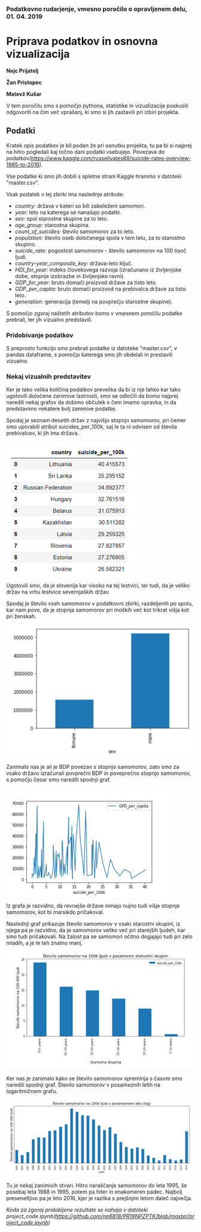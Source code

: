 ### Podatkovno rudarjenje, vmesno poročilo o opravljenem delu, 01. 04. 2019

# Priprava podatkov in osnovna vizualizacija

**Nejc Prijatelj**

**Žan Pristopec**

**Matevž Kušar**

V tem poročilu smo s pomočjo pythona, statistike in vizualizacije poskusili odgovoriti na čim več vprašanj, ki smo si jih zastavili pri izbiri projekta.

## Podatki

Kratek opis podatkov je bil podan že pri osnutku projekta, tu pa bi si najprej na hitro pogledali kaj točno dani podatki vsebujejo. Povezava do podatkov(https://www.kaggle.com/russellyates88/suicide-rates-overview-1985-to-2016).

Vse podatke ki smo jih dobili s spletne strani Kaggle hranimo v datoteki "master.csv".

Vsak podatek v tej zbirki ima naslednje atribute:
* *country:* država v kateri so bili zabeleženi samomori.
* *year:* leto na katerega se nanašajo podatki.
* *sex:* spol starostne skupine za to leto.
* *age_group:* starostna skupina.
* *count_of_suicides:* število samomorov za to leto.
* *population:* število oseb določenega spola v tem letu, za to starostno skupino.
* *suicide_rate:* pogostost samomorov - število samomorov na 100 tisoč ljudi.
* *country-year_composite_key:* država-leto ključ.
* *HDI_for_year:* indeks človekovega razvoja (izračunano iz življenjske dobe, stopnje izobrazbe in življenjske ravni).
* *GDP_for_year:* bruto domači proizvod države za tisto leto.
* *GDP_per_capita:* bruto domači proizvod na prebivalca države za tisto leto.
* *generation:* generacija (temelji na povprečju starostne skupine).

S pomočjo zgoraj naštetih atributov bomo v vmesnem poročilu podatke prebrali, ter jih vizualno predstavili.

### Pridobivanje podatkov

S preprosto funkcijo smo prebrali podatke iz datoteke "master.csv", v pandas dataframe, s pomočjo katerega smo jih obdelali in prestavili vizualno.

### Nekaj vizualnih predstavitev

Ker je tako velika količina podatkov prevelika da bi iz nje lahko kar tako ugotovili določene zanimive lastnosti, smo se odločili da bomo najprej naredili nekaj grafov da dobimo občutek s čem imamo opravka, in da predstavimo nekatere bolj zanimive podatke.

Spodaj je seznam desetih držav z najvišjo stopnjo samomorov, pri čemer smo uporabili atribut suicides_per_100k, saj le ta ni odvisen od števila prebivalcev, ki jih ima država. 

![Alt text](images/seznam.png?raw=true "Države z največ samomori")


Ugotovili smo, da je slovenija kar visoko na tej lestvici, ter tudi, da je veliko držav na vrhu lestvice severnjaških držav.

Spodaj je število vseh samomorov v podatkovni zbirki, razdeljenih po spolu, kar nam pove, da je stopnja samomorov pri moških več kot trikrat višja kot pri ženskah.

![Alt text](images/sex_difference.png?raw=true "Razlika med spoloma")


Zanimalo nas je ali je BDP povezan s stopnjo samomorov, zato smo za vsako državo izračunali povprečni BDP in poveprečno stopnjo samomorov, s pomočjo česar smo naredili spodnji graf. 

![Alt text](images/GPD_and_suicide_rate.png?raw=true "BDP in samomori")


Iz grafa je razvidno, da revnejše države nimajo nujno tudi višje stopnje samomorov, kot bi marsikdo pričakoval.

Naslednji graf prikazuje število samomorov v vsaki starostni skupini, iz njega pa je razvidno, da je samomorov veliko več pri starejših ljudeh, kar smo tudi pričakovali. Na žalost pa se samomori očitno dogajajo tudi pri zelo mladih, a je le teh znatno manj.

![Alt text](images/starostne_skupine.png?raw=true "Starostne skupine")


Ker nas je zanimalo kako se število samomorov spreminja s časom smo naredili spodnji graf. Število samomorov v posameznih letih na logaritmičnem grafu.

![Alt text](images/po_letih.png?raw=true "število samomorov po letih")


Tu je nekaj zanimivih stvari. Hitro naraščanje samomorov do leta 1995, še posebaj leta 1988 in 1995, potem pa hiter in enakomeren padec. Najbolj presenetljivo pa je leto 2016, kjer je razlika s prejšnjim letom daleč največja.

*Koda za zgoraj pridobljene rezultate se nahaja v datoteki project_code.ipynb(https://github.com/np6818/PR19NPZPTK/blob/master/project_code.ipynb)*
